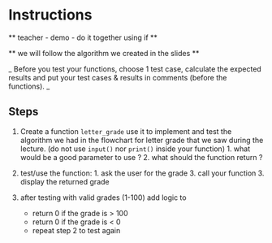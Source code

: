 # Instructions  

  ** teacher - demo - do it together using if  **

  ** we will follow the algorithm we created in the slides **

_ Before you test your functions, choose 1 test case, calculate the expected results and put your test cases & results in comments (before the functions).  _ 

  ## Steps
  
  1.  Create a function `letter_grade` use it to implement and test the algorithm we had in the flowchart for letter grade that we saw during  the lecture.   (do not use `input()` nor `print()` inside your function)
    1.  what would be a good parameter to use ?
    2.  what should the function return ?  

  2. test/use the function:
    1. ask the user for the grade 
    3. call your function
    3. display the returned  grade 
 
  3.  after testing with valid grades (1-100) add logic to 
      * return 0 if the grade is > 100 
      * return 0 if the grade is < 0 
      * repeat step 2 to test again